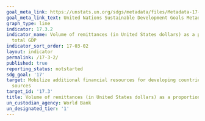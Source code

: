 ```yaml
---
goal_meta_link: https://unstats.un.org/sdgs/metadata/files/Metadata-17-03-02.pdf
goal_meta_link_text: United Nations Sustainable Development Goals Metadata (pdf 468kB)
graph_type: line
indicator: 17.3.2
indicator_name: Volume of remittances (in United States dollars) as a proportion of
  total GDP
indicator_sort_order: 17-03-02
layout: indicator
permalink: /17-3-2/
published: true
reporting_status: notstarted
sdg_goal: '17'
target: Mobilize additional financial resources for developing countries from multiple
  sources
target_id: '17.3'
title: Volume of remittances (in United States dollars) as a proportion of total GDP
un_custodian_agency: World Bank
un_designated_tier: '1'
---
```

